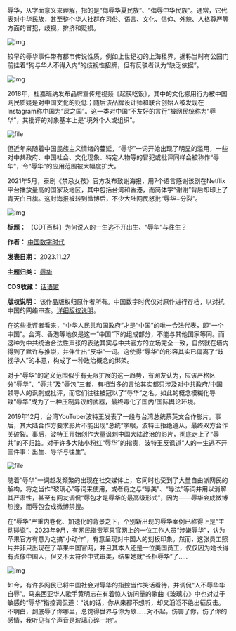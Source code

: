 
辱华，从字面意义来理解，指的是“侮辱华夏民族”、“侮辱中华民族”。通常，它代表对中华民族，甚至整个华人社群在习俗、语言、文化、信仰、外貌、人格尊严等方面的冒犯，歧视，排挤和贬损。


![img](https://chinadigitaltimes.net/chinese/files/2023/11/傅满洲.jpeg)


较早的辱华事件带有都市传说性质，例如上世纪初的上海租界，据称当时有公园门前挂着“狗与华人不得入内”的歧视性招牌，但有反驳者认为“缺乏依据”。


![img](https://chinadigitaltimes.net/chinese/files/2023/11/华人与狗不得.png)


2018年，杜嘉班纳发布品牌宣传短视频《起筷吃饭》，其中的文化挪用行为被中国网民质疑是对中国文化的贬低；随后该品牌设计师和联合创始人被发现在Instagram称中国为“屎之国”。这一类对中国“不友好的言行”被网民统称为“辱华”，其批评的对象基本上是“境外个人或组织”。


![file](https://chinadigitaltimes.net/chinese/files/2023/11/image-1700999631530.png)


但近年来随着中国民族主义情绪的蔓延，“辱华”一词开始出现了明显的滥用，一些对中共政府、中国社会、文化现象、特定人物等的冒犯或批评同样会被称作“辱华”，令“辱华”的应用范围被大幅度扩大。


2021年5月，泰剧《禁忌女孩》官方发布致谢海报，用7个语言感谢该剧在Netflix平台播放量高的国家及地区，其中包括台湾和香港，而简体字“谢谢”背后却印上了青天白日旗。这封海报被转到微博后，不少大陆网民怒批“辱华+分裂”。


![img](https://chinadigitaltimes.net/chinese/files/2023/11/禁忌女孩-感谢海报.webp)




**标题：** 【CDT百科】为何说人的一生逃不开出生、“辱华”与往生？  

**作者：** [中国数字时代](https://chinadigitaltimes.net/space/中国数字时代)  

**发表日期：** 2023.11.27  

**主题归类：** [辱华](https://chinadigitaltimes.net/space/辱华)  

**CDS收藏：** [话语馆](https://chinadigitaltimes.net/space/%E8%AF%9D%E8%AF%AD%E9%A6%86)  

**版权说明：** 该作品版权归原作者所有。中国数字时代仅对原作进行存档，以对抗中国的网络审查。[详细版权说明](https://chinadigitaltimes.net/chinese/copyright)。


在这些批评者看来，“中华人民共和国政府”才是“中国”的唯一合法代表，即“一个中国”。台湾、香港等地仅是这一“中国”下的组成部分，不能与其他国家等同。而这种为中共统治合法性声张的表达其实与中共官方的立场完全一致，自然就在墙内得到了默许与推崇，并伴生出“反华”一词。这使得“辱华”的形容其实已偏离了“歧视华人”的本意，构成了一种政治概念的绑架。


对于“辱华”的定义范围似乎有无限扩展的这一趋势，有网友认为，应该严格区分“辱华”、“辱共”及“辱包”三者，有相当多的言论其实都只涉及对中共政府/中国领导人的讽刺或批评，而它们往往被冠以了“辱华”之名。如此的概念模糊化导致“辱华”成为了一种压制异议的武器，最终毒化了国内/国际舆论环境。


2019年12月，台湾YouTuber波特王发表了一段与台湾总统蔡英文合作影片。事后，其大陆合作方要求影片不能出现“总统”字眼，波特王拒绝遵从，最终双方合作关破裂。事后，波特王开始创作大量讽刺中国大陆政治的影片，彻底走上了“辱共”的不归路。对于许多大陆小粉红“辱华”的指责，波特王反讽道“人的一生逃不开三件事：出生、辱华与往生”。


![file](https://chinadigitaltimes.net/chinese/files/2023/11/image-1701000074667.png)


随着“辱华”一词越发频繁的出现在社交媒体上，它同时也受到了大量自由派网民的解构，将之当作“玻璃心”等词来使用，或者将之与“辱美”、“辱法”等词并用以消解其严肃性，甚至有网友调侃“辱包才是辱华的最高级形式”，因为——辱华会成微博热搜，而辱包会成微博禁搜。


在“辱华”严重内卷化、加速化的背景之下，个别新出现的辱华案例已称得上是“主动碰瓷”。2023年9月，有网民指责苹果官网上的一位工作人员“涉嫌辱华”，认为苹果官方有意为之搞“小动作”，有意呈现对中国人的刻板印象。然而，这张员工照片并非只出现在了苹果中国官网，并且其本人还是一位美国员工，仅仅因为她长得有点像中国人，但又不太符合中式审美，结果她就“长相辱华”了…..


![img](https://chinadigitaltimes.net/chinese/files/2023/11/客服辱华3.png)


如今，有许多网民已将中国社会对辱华的指控当作笑话看待，并调侃“人不辱华华自辱”。马来西亚华人歌手黄明志在有着惊人访问量的歌曲《玻璃心》中也对过于敏感的“辱华”指控调侃道：“说的话，你从来都不想听，却又滔滔不绝出征反击。不明白，到底辱了你哪里，总觉得世界与你为敌……对不起，伤害了你，伤了你的感情，我听见有个声音是玻璃心碎一地”。


